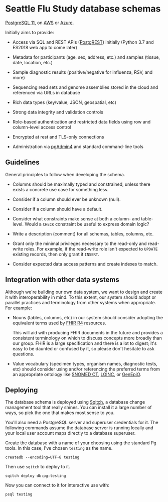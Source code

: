 # Seattle Flu Study database schemas

[PostgreSQL 11](https://www.postgresql.org/about/news/1894/),
on [AWS](https://aws.amazon.com/rds/postgresql/)
or [Azure](https://azure.microsoft.com/en-us/services/postgresql/).

Initially aims to provide:

* Access via SQL and REST APIs ([PostgREST](http://postgrest.org)) initially
  (Python 3.7 and ES2018 web app to come later)

* Metadata for participants (age, sex, address, etc.) and samples (tissue,
  date, location, etc.)

* Sample diagnostic results (positive/negative for influenza, RSV, and more)

* Sequencing read sets and genome assemblies stored in the cloud and referenced
  via URLs in database

* Rich data types (key/value, JSON, geospatial, etc)

* Strong data integrity and validation controls

* Role-based authentication and restricted data fields using row and
  column-level access control

* Encrypted at rest and TLS-only connections

* Administration via [pgAdmin4](https://www.pgadmin.org/) and standard
  command-line tools


## Guidelines

General principles to follow when developing the schema.

* Columns should be maximally typed and constrained, unless there exists a
  concrete use case for something less.

* Consider if a column should ever be unknown (null).

* Consider if a column should have a default.

* Consider what constraints make sense at both a column- and table-level.
  Would a `CHECK` constraint be useful to express domain logic?

* Write a description (comment) for all schemas, tables, columns, etc.

* Grant only the minimal privileges necessary to the read-only and read-write
  roles.  For example, if the read-write role isn't expected to `UPDATE`
  existing records, then only grant it `INSERT`.

* Consider expected data access patterns and create indexes to match.


## Integration with other data systems

Although we're building our own data system, we want to design and create it
with interoperability in mind.  To this extent, our system should adopt or
parallel practices and terminology from other systems when appropriate.
For example:

* Nouns (tables, columns, etc) in our system should consider adopting the
  equivalent terms used by [FHIR R4](http://www.hl7.org/implement/standards/fhir/)
  resources.
  
  This will aid with producing FHIR documents in the future and provides a
  consistent terminology on which to discuss concepts more broadly than our
  group.  FHIR is a large specification and there is a lot to digest; it's
  easy to be daunted or confused by it, so please don't hesitate to ask
  questions.

* Value vocabulary (specimen types, organism names, diagnostic tests, etc)
  should consider using and/or referencing the preferred terms from an
  appropriate ontology like
  [SNOMED CT](https://www.snomed.org/snomed-ct/why-snomed-ct),
  [LOINC](https://loinc.org),
  or [GenEpiO](https://genepio.org/).


## Deploying

The database schema is deployed using [Sqitch](https://sqitch.org), a database
change management tool that really shines.  You can install it a large number
of ways, so pick the one that makes most sense to you.

You'll also need a PostgreSQL server and superuser credentials for it.  The
following commands assume the database server is running locally and your local
user account maps directly to a database superuser.

Create the database with a name of your choosing using the standard Pg tools.
In this case, I've chosen `testing` as the name.

    createdb --encoding=UTF-8 testing

Then use `sqitch` to deploy to it.

    sqitch deploy db:pg:testing

Now you can connect to it for interactive use with:

    psql testing
